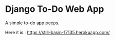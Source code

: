 <h1>Django To-Do Web App</h1>

A simple to-do app peeps.

Here it is :  https://still-basin-17135.herokuapp.com/
